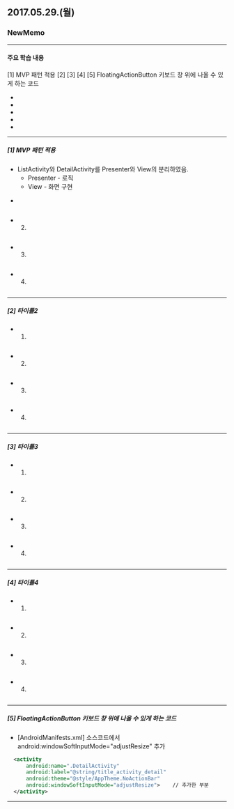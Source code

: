 ## 2017.05.29.(월)

### NewMemo
---
#### 주요 학습 내용
[1] MVP 패턴 적용
[2]
[3]
[4]
[5] FloatingActionButton 키보드 창 위에 나올 수 있게 하는 코드

-
-
-
-
-
---
##### [1] MVP 패턴 적용
* ListActivity와 DetailActivity를 Presenter와 View의 분리하였음.
  - Presenter - 로직
  - View - 화면 구현
-
```java

```
- 2.
```java

```
- 3.
```java

```
- 4.
```java

```
---
##### [2] 타이틀2
- 1.
```java

```
- 2.
```java

```
- 3.
```java

```
- 4.
```java

```
---

##### [3] 타이틀3
- 1.
```java

```
- 2.
```java

```
- 3.
```java

```
- 4.
```java

```
---

##### [4] 타이틀4
- 1.
```java

```
- 2.
```java

```
- 3.
```java

```
- 4.
```java

```
---

##### [5] FloatingActionButton 키보드 창 위에 나올 수 있게 하는 코드
- [AndroidManifests.xml] 소스코드에서
  android:windowSoftInputMode="adjustResize"   추가
```xml
  <activity
      android:name=".DetailActivity"
      android:label="@string/title_activity_detail"
      android:theme="@style/AppTheme.NoActionBar"
      android:windowSoftInputMode="adjustResize">    // 추가한 부분
  </activity>
```
---
